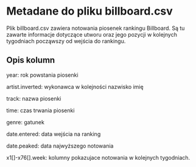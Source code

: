 # Metadane do pliku billboard.csv

Plik billboard.csv zawiera notowania piosenek rankingu Billboard. Są tu zawarte informacje dotyczące utworu oraz jego pozycji w kolejnych tygodniach począwszy od wejścia do rankingu.

## Opis kolumn

year: rok powstania piosenki

artist.inverted: wykonawca w kolejności nazwisko imię

track: nazwa piosenki

time: czas trwania piosenki

genre: gatunek

date.entered: data wejścia na ranking

date.peaked: data najwyższego notowania

x1[]-x76[].week: kolumny pokazujace notowania w kolejnych tygodniach.
